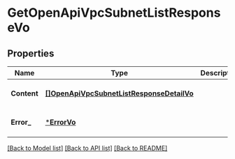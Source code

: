 # GetOpenApiVpcSubnetListResponseVo

## Properties
Name | Type | Description | Notes
------------ | ------------- | ------------- | -------------
**Content** | [**[]OpenApiVpcSubnetListResponseDetailVo**](OpenApiVpcSubnetListResponseDetailVo.md) |  | [optional] [default to null]
**Error_** | [***ErrorVo**](ErrorVo.md) |  | [optional] [default to null]

[[Back to Model list]](../README.md#documentation-for-models) [[Back to API list]](../README.md#documentation-for-api-endpoints) [[Back to README]](../README.md)


